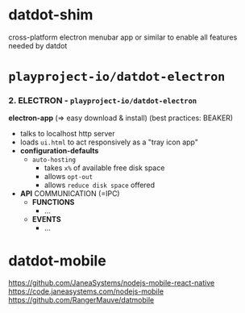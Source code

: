 # datdot-shim
cross-platform electron menubar app or similar to enable all features needed by datdot


# `playproject-io/datdot-electron`

### 2. ELECTRON - `playproject-io/datdot-electron`
**electron-app** (=> easy download & install) (best practices: BEAKER)
  * talks to localhost http server
  * loads `ui.html` to act responsively as a "tray icon app"
* **configuration-defaults**
  * `auto-hosting`
    * takes `x%` of available free disk space
    * allows `opt-out`
    * allows `reduce disk space` offered
* **API** COMMUNICATION (=IPC)
  * **FUNCTIONS**
    * ...
  * **EVENTS**
    * ...



# datdot-mobile

https://github.com/JaneaSystems/nodejs-mobile-react-native
https://code.janeasystems.com/nodejs-mobile
https://github.com/RangerMauve/datmobile

